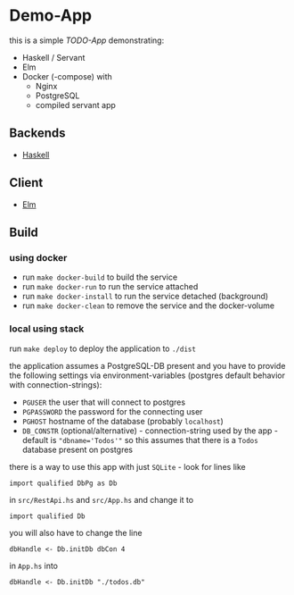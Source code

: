 # Demo-App

this is a simple *TODO-App* demonstrating:

- Haskell / Servant
- Elm
- Docker (-compose) with
  - Nginx
  - PostgreSQL
  - compiled servant app

## Backends

- [Haskell](./server/Haskell)

## Client

- [Elm](./client/Elm)

## Build

### using docker

- run `make docker-build` to build the service
- run `make docker-run` to run the service attached
- run `make docker-install` to run the service detached (background)
- run `make docker-clean` to remove the service and the docker-volume

### local using stack

run `make deploy` to deploy the application to `./dist`

the application assumes a PostgreSQL-DB present and you have to provide
the following settings via environment-variables (postgres default behavior with connection-strings):

- `PGUSER` the user that will connect to postgres
- `PGPASSWORD` the password for the connecting user
- `PGHOST` hostname of the database (probably `localhost`)
- `DB_CONSTR` (optional/alternative) - connection-string used by the app - default is `"dbname='Todos'"` so this assumes that there is a `Todos` database present on postgres

there is a way to use this app with just `SQLite` - look for lines like

    import qualified DbPg as Db

in `src/RestApi.hs` and `src/App.hs` and change it to

    import qualified Db

you will also have to change the line

    dbHandle <- Db.initDb dbCon 4

in `App.hs` into

    dbHandle <- Db.initDb "./todos.db"